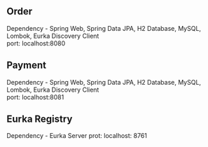 Order 
-----
Dependency - Spring Web, Spring Data JPA, H2 Database, MySQL, Lombok, Eurka Discovery Client    
port: localhost:8080

Payment
--------
Dependency - Spring Web, Spring Data JPA, H2 Database, MySQL, Lombok, Eurka Discovery Client      
port: localhost:8081

Eurka Registry
---------------
Dependency - Eurka Server
prot: localhost: 8761

